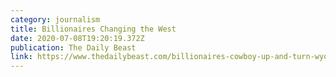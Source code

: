 ```yaml
---
category: journalism
title: Billionaires Changing the West
date: 2020-07-08T19:20:19.372Z
publication: The Daily Beast
link: https://www.thedailybeast.com/billionaires-cowboy-up-and-turn-wyoming-into-a-gated-community?ref=author
---
```

